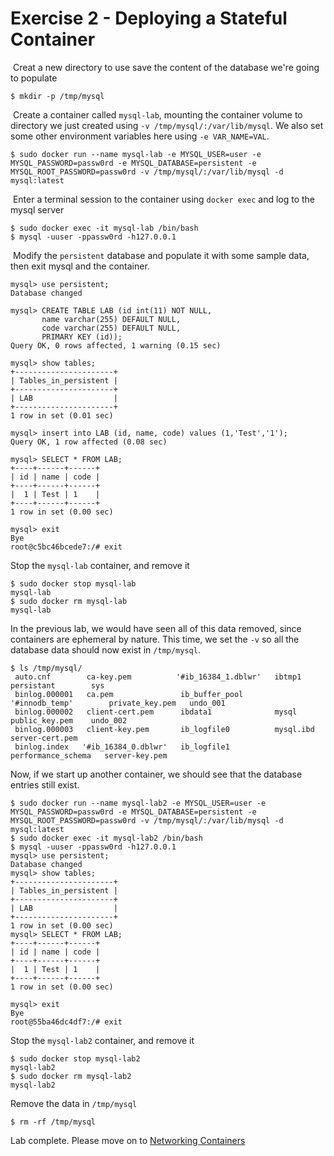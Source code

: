 # Exercise 2 - Deploying a Stateful Container
​
Creat a new directory to use save the content of the database we're going to populate
​
```
$ mkdir -p /tmp/mysql
```
​
Create a container called `mysql-lab`, mounting the container volume to directory we just created using `-v /tmp/mysql/:/var/lib/mysql`. We also set some other environment variables here using `-e VAR_NAME=VAL`.
​
```
$ sudo docker run --name mysql-lab -e MYSQL_USER=user -e MYSQL_PASSWORD=passw0rd -e MYSQL_DATABASE=persistent -e MYSQL_ROOT_PASSWORD=passw0rd -v /tmp/mysql/:/var/lib/mysql -d mysql:latest
```
​
Enter a terminal session to the container using `docker exec` and log to the mysql server
​
```
$ sudo docker exec -it mysql-lab /bin/bash 
$ mysql -uuser -ppassw0rd -h127.0.0.1
```
​
Modify the `persistent` database and populate it with some sample data, then exit mysql and the container.
​
```
mysql> use persistent;
Database changed

mysql> CREATE TABLE LAB (id int(11) NOT NULL,
       name varchar(255) DEFAULT NULL,
       code varchar(255) DEFAULT NULL,
       PRIMARY KEY (id));
​Query OK, 0 rows affected, 1 warning (0.15 sec)

mysql> show tables;
​+----------------------+
| Tables_in_persistent |
+----------------------+
| LAB                  |
+----------------------+
1 row in set (0.01 sec)

mysql> insert into LAB (id, name, code) values (1,'Test','1');
Query OK, 1 row affected (0.08 sec)

mysql> SELECT * FROM LAB;
+----+------+------+
| id | name | code |
+----+------+------+
|  1 | Test | 1    |
+----+------+------+
1 row in set (0.00 sec)

mysql> exit
Bye
root@c5bc46bcede7:/# exit
```

Stop the `mysql-lab` container, and remove it

```
$ sudo docker stop mysql-lab
mysql-lab
$ sudo docker rm mysql-lab
mysql-lab
```

In the previous lab, we would have seen all of this data removed, since containers are ephemeral by nature. This time, we set the `-v` so all the database data should now exist in `/tmp/mysql`.

```
$ ls /tmp/mysql/
 auto.cnf        ca-key.pem          '#ib_16384_1.dblwr'   ibtmp1               persistant        sys
 binlog.000001   ca.pem               ib_buffer_pool      '#innodb_temp'        private_key.pem   undo_001
 binlog.000002   client-cert.pem      ibdata1              mysql                public_key.pem    undo_002
 binlog.000003   client-key.pem       ib_logfile0          mysql.ibd            server-cert.pem
 binlog.index   '#ib_16384_0.dblwr'   ib_logfile1          performance_schema   server-key.pem
```

Now, if we start up another container, we should see that the database entries still exist.

```
$ sudo docker run --name mysql-lab2 -e MYSQL_USER=user -e MYSQL_PASSWORD=passw0rd -e MYSQL_DATABASE=persistent -e MYSQL_ROOT_PASSWORD=passw0rd -v /tmp/mysql/:/var/lib/mysql -d mysql:latest
$ sudo docker exec -it mysql-lab2 /bin/bash 
$ mysql -uuser -ppassw0rd -h127.0.0.1
mysql> use persistent;
Database changed
mysql> show tables;
​+----------------------+
| Tables_in_persistent |
+----------------------+
| LAB                  |
+----------------------+
1 row in set (0.00 sec)
mysql> SELECT * FROM LAB;
+----+------+------+
| id | name | code |
+----+------+------+
|  1 | Test | 1    |
+----+------+------+
1 row in set (0.00 sec)

mysql> exit
Bye
root@55ba46dc4df7:/# exit
```

Stop the `mysql-lab2` container, and remove it

```
$ sudo docker stop mysql-lab2
mysql-lab2
$ sudo docker rm mysql-lab2
mysql-lab2
```

Remove the data in `/tmp/mysql`

```
$ rm -rf /tmp/mysql
```

Lab complete. Please move on to [Networking Containers](networking-containers-ex-3.md)